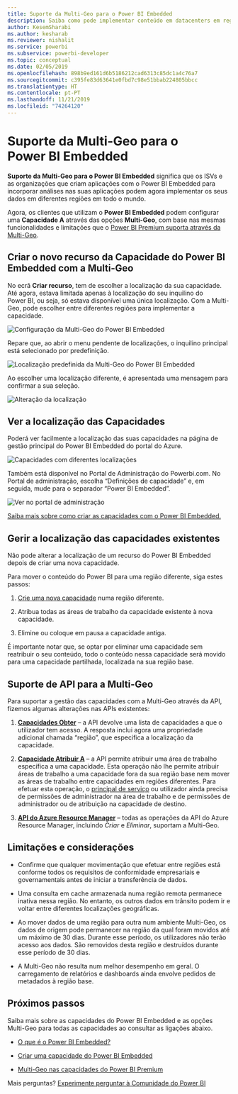 ```yaml
---
title: Suporte da Multi-Geo para o Power BI Embedded
description: Saiba como pode implementar conteúdo em datacenters em regiões diferentes da região base do Power BI Embedded.
author: KesemSharabi
ms.author: kesharab
ms.reviewer: nishalit
ms.service: powerbi
ms.subservice: powerbi-developer
ms.topic: conceptual
ms.date: 02/05/2019
ms.openlocfilehash: 898b9ed161d6b5186212cad6313c85dc1a4c76a7
ms.sourcegitcommit: c395fe83d63641e0fbd7c98e51bbab224805bbcc
ms.translationtype: HT
ms.contentlocale: pt-PT
ms.lasthandoff: 11/21/2019
ms.locfileid: "74264120"
---
```

# <a name="multi-geo-support-for-power-bi-embedded"></a>Suporte da Multi-Geo para o Power BI Embedded

**Suporte da Multi-Geo para o Power BI Embedded** significa que os ISVs e as organizações que criam aplicações com o Power BI Embedded para incorporar análises nas suas aplicações podem agora implementar os seus dados em diferentes regiões em todo o mundo.

Agora, os clientes que utilizam o **Power BI Embedded** podem configurar uma **Capacidade A** através das opções **Multi-Geo**, com base nas mesmas funcionalidades e limitações que o [Power BI Premium suporta através da Multi-Geo](../service-admin-premium-Multi-Geo.md).

## <a name="creating-new-power-bi-embedded-capacity-resource-with-multi-geo"></a>Criar o novo recurso da Capacidade do Power BI Embedded com a Multi-Geo

No ecrã **Criar recurso**, tem de escolher a localização da sua capacidade. Até agora, estava limitada apenas à localização do seu inquilino do Power BI, ou seja, só estava disponível uma única localização. Com a Multi-Geo, pode escolher entre diferentes regiões para implementar a capacidade.

![Configuração da Multi-Geo do Power BI Embedded](media/embedded-multi-geo/pbie-multi-geo-setup.png)

Repare que, ao abrir o menu pendente de localizações, o inquilino principal está selecionado por predefinição.
  
![Localização predefinida da Multi-Geo do Power BI Embedded](media/embedded-multi-geo/pbie-multi-geo-default-location.png)

Ao escolher uma localização diferente, é apresentada uma mensagem para confirmar a sua seleção.

![Alteração da localização](media/embedded-multi-geo/pbie-multi-geo-location-change.png)

## <a name="view-capacity-location"></a>Ver a localização das Capacidades

Poderá ver facilmente a localização das suas capacidades na página de gestão principal do Power BI Embedded do portal do Azure.

![Capacidades com diferentes localizações](media/embedded-multi-geo/pbie-multi-geo-location-different.png)

Também está disponível no Portal de Administração do Powerbi.com. No Portal de administração, escolha “Definições de capacidade” e, em seguida, mude para o separador “Power BI Embedded”.

![Ver no portal de administração](media/embedded-multi-geo/pbie-multi-geo-admin-portal.png)

[Saiba mais sobre como criar as capacidades com o Power BI Embedded.](azure-pbie-create-capacity.md)

## <a name="manage-existing-capacities-location"></a>Gerir a localização das capacidades existentes

Não pode alterar a localização de um recurso do Power BI Embedded depois de criar uma nova capacidade.

Para mover o conteúdo do Power BI para uma região diferente, siga estes passos:

1. [Crie uma nova capacidade](azure-pbie-create-capacity.md) numa região diferente.

2. Atribua todas as áreas de trabalho da capacidade existente à nova capacidade.

3. Elimine ou coloque em pausa a capacidade antiga.

É importante notar que, se optar por eliminar uma capacidade sem reatribuir o seu conteúdo, todo o conteúdo nessa capacidade será movido para uma capacidade partilhada, localizada na sua região base.

## <a name="api-support-for-multi-geo"></a>Suporte de API para a Multi-Geo

Para suportar a gestão das capacidades com a Multi-Geo através da API, fizemos algumas alterações nas APIs existentes:

1. **[Capacidades Obter](https://docs.microsoft.com/rest/api/power-bi/capacities/getcapacities)** – a API devolve uma lista de capacidades a que o utilizador tem acesso. A resposta inclui agora uma propriedade adicional chamada “região”, que especifica a localização da capacidade.

2. **[Capacidade Atribuir A](https://docs.microsoft.com/rest/api/power-bi/capacities)** – a API permite atribuir uma área de trabalho específica a uma capacidade. Esta operação não lhe permite atribuir áreas de trabalho a uma capacidade fora da sua região base nem mover as áreas de trabalho entre capacidades em regiões diferentes. Para efetuar esta operação, o [principal de serviço](embed-service-principal.md) ou utilizador ainda precisa de permissões de administrador na área de trabalho e de permissões de administrador ou de atribuição na capacidade de destino.

3. **[API do Azure Resource Manager](https://docs.microsoft.com/rest/api/power-bi-embedded/capacities)** – todas as operações da API do Azure Resource Manager, incluindo *Criar* e *Eliminar*, suportam a Multi-Geo.

## <a name="limitations-and-considerations"></a>Limitações e considerações

* Confirme que qualquer movimentação que efetuar entre regiões está conforme todos os requisitos de conformidade empresariais e governamentais antes de iniciar a transferência de dados.

* Uma consulta em cache armazenada numa região remota permanece inativa nessa região. No entanto, os outros dados em trânsito podem ir e voltar entre diferentes localizações geográficas.

* Ao mover dados de uma região para outra num ambiente Multi-Geo, os dados de origem pode permanecer na região da qual foram movidos até um máximo de 30 dias. Durante esse período, os utilizadores não terão acesso aos dados. São removidos desta região e destruídos durante esse período de 30 dias.

* A Multi-Geo não resulta num melhor desempenho em geral. O carregamento de relatórios e dashboards ainda envolve pedidos de metadados à região base.

## <a name="next-steps"></a>Próximos passos

Saiba mais sobre as capacidades do Power BI Embedded e as opções Multi-Geo para todas as capacidades ao consultar as ligações abaixo.

* [O que é o Power BI Embedded?](azure-pbie-what-is-power-bi-embedded.md)

* [Criar uma capacidade do Power BI Embedded](azure-pbie-create-capacity.md)

* [Multi-Geo nas capacidades do Power BI Premium](../service-admin-premium-multi-geo.md)

Mais perguntas? [Experimente perguntar à Comunidade do Power BI](https://community.powerbi.com/)